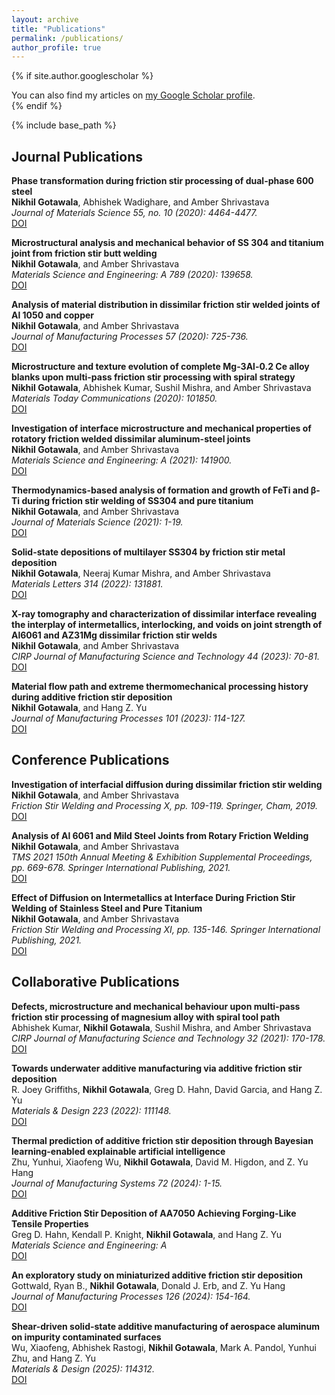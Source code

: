 ```yaml
---
layout: archive
title: "Publications"
permalink: /publications/
author_profile: true
---
```


{% if site.author.googlescholar %}
  <div class="wordwrap">You can also find my articles on <a href="https://scholar.google.com/citations?user=OanQKi0AAAAJ&hl=en">my Google Scholar profile</a>.</div>
{% endif %}

{% include base_path %}

## Journal Publications

**Phase transformation during friction stir processing of dual-phase 600 steel**  
**Nikhil Gotawala**, Abhishek Wadighare, and Amber Shrivastava  
*Journal of Materials Science 55, no. 10 (2020): 4464-4477.*  
[DOI](https://doi.org/10.1007/s10853-019-04270-5)

**Microstructural analysis and mechanical behavior of SS 304 and titanium joint from friction stir butt welding**  
**Nikhil Gotawala**, and Amber Shrivastava  
*Materials Science and Engineering: A 789 (2020): 139658.*  
[DOI](https://doi.org/10.1016/j.msea.2020.139658)

**Analysis of material distribution in dissimilar friction stir welded joints of Al 1050 and copper**  
**Nikhil Gotawala**, and Amber Shrivastava  
*Journal of Manufacturing Processes 57 (2020): 725-736.*  
[DOI](https://doi.org/10.1016/j.jmapro.2020.07.043)

**Microstructure and texture evolution of complete Mg-3Al-0.2 Ce alloy blanks upon multi-pass friction stir processing with spiral strategy**  
**Nikhil Gotawala**, Abhishek Kumar, Sushil Mishra, and Amber Shrivastava  
*Materials Today Communications (2020): 101850.*  
[DOI](https://doi.org/10.1016/j.mtcomm.2020.101850)

**Investigation of interface microstructure and mechanical properties of rotatory friction welded dissimilar aluminum-steel joints**  
**Nikhil Gotawala**, and Amber Shrivastava  
*Materials Science and Engineering: A (2021): 141900.*  
[DOI](https://doi.org/10.1016/j.msea.2021.141900)

**Thermodynamics-based analysis of formation and growth of FeTi and β-Ti during friction stir welding of SS304 and pure titanium**  
**Nikhil Gotawala**, and Amber Shrivastava  
*Journal of Materials Science (2021): 1-19.*  
[DOI](https://doi.org/10.1007/s10853-021-06491-z)

**Solid-state depositions of multilayer SS304 by friction stir metal deposition**  
**Nikhil Gotawala**, Neeraj Kumar Mishra, and Amber Shrivastava  
*Materials Letters 314 (2022): 131881.*  
[DOI](https://doi.org/10.1016/j.matlet.2022.131881)

**X-ray tomography and characterization of dissimilar interface revealing the interplay of intermetallics, interlocking, and voids on joint strength of Al6061 and AZ31Mg dissimilar friction stir welds**  
**Nikhil Gotawala**, and Amber Shrivastava  
*CIRP Journal of Manufacturing Science and Technology 44 (2023): 70-81.*  
[DOI](https://doi.org/10.1016/j.cirpj.2023.05.002)

**Material flow path and extreme thermomechanical processing history during additive friction stir deposition**  
**Nikhil Gotawala**, and Hang Z. Yu  
*Journal of Manufacturing Processes 101 (2023): 114-127.*  
[DOI](https://doi.org/10.1016/j.jmapro.2023.05.095)

## Conference Publications

**Investigation of interfacial diffusion during dissimilar friction stir welding**  
**Nikhil Gotawala**, and Amber Shrivastava  
*Friction Stir Welding and Processing X, pp. 109-119. Springer, Cham, 2019.*  
[DOI](https://doi.org/10.1007/978-3-030-05752-7_11)

**Analysis of Al 6061 and Mild Steel Joints from Rotary Friction Welding**  
**Nikhil Gotawala**, and Amber Shrivastava  
*TMS 2021 150th Annual Meeting & Exhibition Supplemental Proceedings, pp. 669-678. Springer International Publishing, 2021.*  
[DOI](https://doi.org/10.1007/978-3-030-65261-6_60)

**Effect of Diffusion on Intermetallics at Interface During Friction Stir Welding of Stainless Steel and Pure Titanium**  
**Nikhil Gotawala**, and Amber Shrivastava  
*Friction Stir Welding and Processing XI, pp. 135-146. Springer International Publishing, 2021.*  
[DOI](https://doi.org/10.1007/978-3-030-65265-4_13)

## Collaborative Publications

**Defects, microstructure and mechanical behaviour upon multi-pass friction stir processing of magnesium alloy with spiral tool path**  
Abhishek Kumar, **Nikhil Gotawala**, Sushil Mishra, and Amber Shrivastava  
*CIRP Journal of Manufacturing Science and Technology 32 (2021): 170-178.*  
[DOI](https://doi.org/10.1016/j.cirpj.2020.12.006)

**Towards underwater additive manufacturing via additive friction stir deposition**  
R. Joey Griffiths, **Nikhil Gotawala**, Greg D. Hahn, David Garcia, and Hang Z. Yu  
*Materials & Design 223 (2022): 111148.*  
[DOI](https://doi.org/10.1016/j.matdes.2022.111148)

**Thermal prediction of additive friction stir deposition through Bayesian learning-enabled explainable artificial intelligence**  
Zhu, Yunhui, Xiaofeng Wu, **Nikhil Gotawala**, David M. Higdon, and Z. Yu Hang  
*Journal of Manufacturing Systems 72 (2024): 1-15.*  
[DOI](https://doi.org/10.1016/j.jmsy.2023.10.015)

**Additive Friction Stir Deposition of AA7050 Achieving Forging-Like Tensile Properties**  
Greg D. Hahn, Kendall P. Knight, **Nikhil Gotawala**, and Hang Z. Yu  
*Materials Science and Engineering: A*  
[DOI](https://doi.org/10.1016/j.msea.2024.146268)

**An exploratory study on miniaturized additive friction stir deposition**  
Gottwald, Ryan B., **Nikhil Gotawala**, Donald J. Erb, and Z. Yu Hang  
*Journal of Manufacturing Processes 126 (2024): 154-164.*  
[DOI](https://doi.org/10.1016/j.jmapro.2024.07.076)

**Shear-driven solid-state additive manufacturing of aerospace aluminum on impurity contaminated surfaces**  
Wu, Xiaofeng, Abhishek Rastogi, **Nikhil Gotawala**, Mark A. Pandol, Yunhui Zhu, and Hang Z. Yu  
*Materials & Design (2025): 114312.*  
[DOI](https://doi.org/10.1016/j.matdes.2025.114312) 
